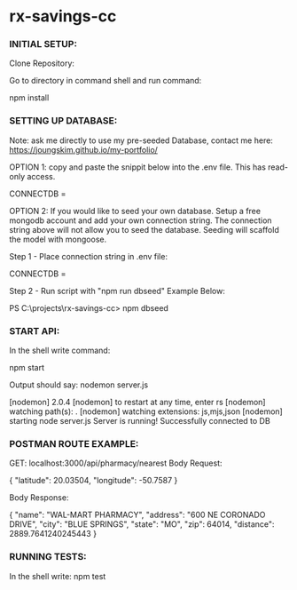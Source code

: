 ﻿# rx-savings-cc

### INITIAL SETUP:

Clone Repository:

Go to directory in command shell and run command:

npm install

### SETTING UP DATABASE:

Note: ask me directly to use my pre-seeded Database, contact me here: https://joungskim.github.io/my-portfolio/

OPTION 1: copy and paste the snippit below into the .env file.  This has read-only access.

CONNECTDB = <Not available on github>

OPTION 2: If you would like to seed your own database.  Setup a free mongodb account and add your own connection string.  The connection string above will not allow you to seed the database.  Seeding will scaffold the model with mongoose.

Step 1 - Place connection string in .env file: 

CONNECTDB = <YOUR CONNECTION STRING>

Step 2 - Run script with "npm run dbseed"  Example Below:

PS C:\projects\rx-savings-cc> npm dbseed

### START API:

In the shell write command:

npm start

Output should say: 
nodemon server.js

[nodemon] 2.0.4
[nodemon] to restart at any time, enter rs
[nodemon] watching path(s): .
[nodemon] watching extensions: js,mjs,json
[nodemon] starting node server.js
Server is running!
Successfully connected to DB

### POSTMAN ROUTE EXAMPLE:

GET: localhost:3000/api/pharmacy/nearest
Body Request: 

{
    "latitude": 20.03504,
    "longitude": -50.7587
}

Body Response:

{
    "name": "WAL-MART PHARMACY",
    "address": "600 NE CORONADO DRIVE",
    "city": "BLUE SPRINGS",
    "state": "MO",
    "zip": 64014,
    "distance": 2889.7641240245443
}

### RUNNING TESTS:

In the shell write: npm test
